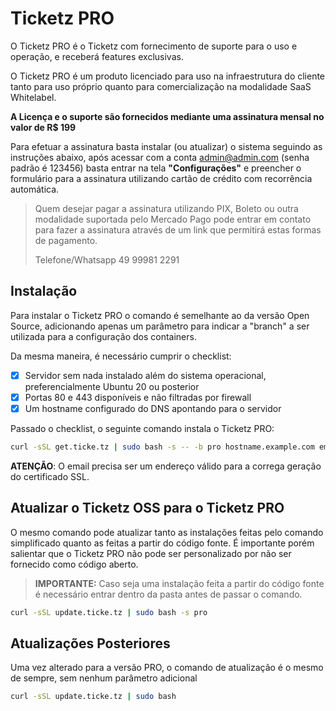 # Ticketz PRO

O Ticketz PRO é o Ticketz com fornecimento de suporte para o uso e operação, e receberá
features exclusivas.

O Ticketz PRO é um produto licenciado para uso na infraestrutura do cliente tanto
para uso próprio quanto para comercialização na modalidade SaaS Whitelabel.

**A Licença e o suporte são fornecidos mediante uma assinatura mensal no valor de R$ 199**

Para efetuar a assinatura basta instalar (ou atualizar) o sistema seguindo as instruções abaixo,
após acessar com a conta admin@admin.com (senha padrão é 123456) basta entrar na
tela **"Configurações"** e preencher o formulário para a assinatura utilizando
cartão de crédito com recorrência automática.

> Quem desejar pagar a assinatura utilizando PIX, Boleto ou outra modalidade suportada
> pelo Mercado Pago pode entrar em contato para fazer a assinatura através de um link
> que permitirá estas formas de pagamento.
>
> Telefone/Whatsapp 49 99981 2291

## Instalação

Para instalar o Ticketz PRO o comando é semelhante ao da versão Open Source,
adicionando apenas um parâmetro para indicar a "branch" a ser utilizada para
a configuração dos containers.

Da mesma maneira, é necessário cumprir o checklist:

- [X] Servidor sem nada instalado além do sistema operacional, preferencialmente Ubuntu 20 ou posterior
- [X] Portas 80 e 443 disponíveis e não filtradas por firewall
- [X] Um hostname configurado do DNS apontando para o servidor

Passado o checklist, o seguinte comando instala o Ticketz PRO:

```bash
curl -sSL get.ticke.tz | sudo bash -s -- -b pro hostname.example.com email@example.com
```

**ATENÇÃO**: O email precisa ser um endereço válido para a correga geração do certificado SSL.

## Atualizar o Ticketz OSS para o Ticketz PRO

O mesmo comando pode atualizar tanto as instalações feitas pelo comando simplificado quanto as feitas
a partir do código fonte. É importante porém salientar que o Ticketz PRO não pode ser personalizado
por não ser fornecido como código aberto.

> **IMPORTANTE:** Caso seja uma instalação feita a partir do código fonte é necessário entrar dentro
> da pasta antes de passar o comando.

```bash
curl -sSL update.ticke.tz | sudo bash -s pro
```

## Atualizações Posteriores

Uma vez alterado para a versão PRO, o comando de atualização é o mesmo de sempre, sem nenhum parâmetro adicional

```bash
curl -sSL update.ticke.tz | sudo bash
```

